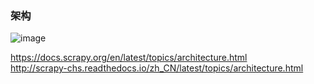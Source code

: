 ### 架构
![image](https://docs.scrapy.org/en/latest/_images/scrapy_architecture_02.png)

https://docs.scrapy.org/en/latest/topics/architecture.html  
http://scrapy-chs.readthedocs.io/zh_CN/latest/topics/architecture.html


